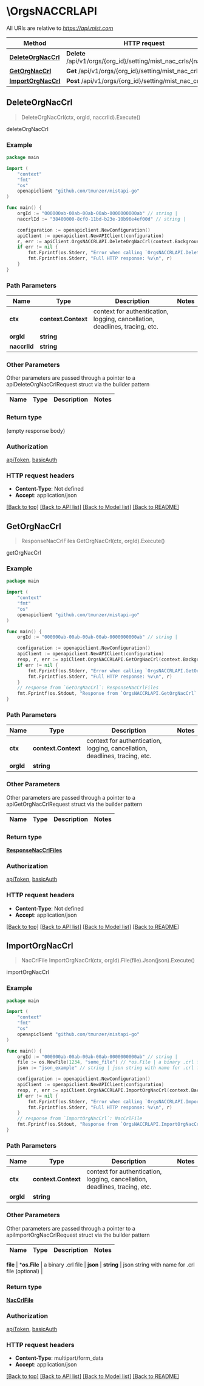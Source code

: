 # \OrgsNACCRLAPI

All URIs are relative to *https://api.mist.com*

Method | HTTP request | Description
------------- | ------------- | -------------
[**DeleteOrgNacCrl**](OrgsNACCRLAPI.md#DeleteOrgNacCrl) | **Delete** /api/v1/orgs/{org_id}/setting/mist_nac_crls/{naccrl_id} | deleteOrgNacCrl
[**GetOrgNacCrl**](OrgsNACCRLAPI.md#GetOrgNacCrl) | **Get** /api/v1/orgs/{org_id}/setting/mist_nac_crls | getOrgNacCrl
[**ImportOrgNacCrl**](OrgsNACCRLAPI.md#ImportOrgNacCrl) | **Post** /api/v1/orgs/{org_id}/setting/mist_nac_crls | importOrgNacCrl



## DeleteOrgNacCrl

> DeleteOrgNacCrl(ctx, orgId, naccrlId).Execute()

deleteOrgNacCrl



### Example

```go
package main

import (
	"context"
	"fmt"
	"os"
	openapiclient "github.com/tmunzer/mistapi-go"
)

func main() {
	orgId := "000000ab-00ab-00ab-00ab-0000000000ab" // string | 
	naccrlId := "38400000-8cf0-11bd-b23e-10b96e4ef00d" // string | 

	configuration := openapiclient.NewConfiguration()
	apiClient := openapiclient.NewAPIClient(configuration)
	r, err := apiClient.OrgsNACCRLAPI.DeleteOrgNacCrl(context.Background(), orgId, naccrlId).Execute()
	if err != nil {
		fmt.Fprintf(os.Stderr, "Error when calling `OrgsNACCRLAPI.DeleteOrgNacCrl``: %v\n", err)
		fmt.Fprintf(os.Stderr, "Full HTTP response: %v\n", r)
	}
}
```

### Path Parameters


Name | Type | Description  | Notes
------------- | ------------- | ------------- | -------------
**ctx** | **context.Context** | context for authentication, logging, cancellation, deadlines, tracing, etc.
**orgId** | **string** |  | 
**naccrlId** | **string** |  | 

### Other Parameters

Other parameters are passed through a pointer to a apiDeleteOrgNacCrlRequest struct via the builder pattern


Name | Type | Description  | Notes
------------- | ------------- | ------------- | -------------



### Return type

 (empty response body)

### Authorization

[apiToken](../README.md#apiToken), [basicAuth](../README.md#basicAuth)

### HTTP request headers

- **Content-Type**: Not defined
- **Accept**: application/json

[[Back to top]](#) [[Back to API list]](../README.md#documentation-for-api-endpoints)
[[Back to Model list]](../README.md#documentation-for-models)
[[Back to README]](../README.md)


## GetOrgNacCrl

> ResponseNacCrlFiles GetOrgNacCrl(ctx, orgId).Execute()

getOrgNacCrl



### Example

```go
package main

import (
	"context"
	"fmt"
	"os"
	openapiclient "github.com/tmunzer/mistapi-go"
)

func main() {
	orgId := "000000ab-00ab-00ab-00ab-0000000000ab" // string | 

	configuration := openapiclient.NewConfiguration()
	apiClient := openapiclient.NewAPIClient(configuration)
	resp, r, err := apiClient.OrgsNACCRLAPI.GetOrgNacCrl(context.Background(), orgId).Execute()
	if err != nil {
		fmt.Fprintf(os.Stderr, "Error when calling `OrgsNACCRLAPI.GetOrgNacCrl``: %v\n", err)
		fmt.Fprintf(os.Stderr, "Full HTTP response: %v\n", r)
	}
	// response from `GetOrgNacCrl`: ResponseNacCrlFiles
	fmt.Fprintf(os.Stdout, "Response from `OrgsNACCRLAPI.GetOrgNacCrl`: %v\n", resp)
}
```

### Path Parameters


Name | Type | Description  | Notes
------------- | ------------- | ------------- | -------------
**ctx** | **context.Context** | context for authentication, logging, cancellation, deadlines, tracing, etc.
**orgId** | **string** |  | 

### Other Parameters

Other parameters are passed through a pointer to a apiGetOrgNacCrlRequest struct via the builder pattern


Name | Type | Description  | Notes
------------- | ------------- | ------------- | -------------


### Return type

[**ResponseNacCrlFiles**](ResponseNacCrlFiles.md)

### Authorization

[apiToken](../README.md#apiToken), [basicAuth](../README.md#basicAuth)

### HTTP request headers

- **Content-Type**: Not defined
- **Accept**: application/json

[[Back to top]](#) [[Back to API list]](../README.md#documentation-for-api-endpoints)
[[Back to Model list]](../README.md#documentation-for-models)
[[Back to README]](../README.md)


## ImportOrgNacCrl

> NacCrlFile ImportOrgNacCrl(ctx, orgId).File(file).Json(json).Execute()

importOrgNacCrl



### Example

```go
package main

import (
	"context"
	"fmt"
	"os"
	openapiclient "github.com/tmunzer/mistapi-go"
)

func main() {
	orgId := "000000ab-00ab-00ab-00ab-0000000000ab" // string | 
	file := os.NewFile(1234, "some_file") // *os.File | a binary .crl file (optional)
	json := "json_example" // string | json string with name for .crl file (optional) (optional)

	configuration := openapiclient.NewConfiguration()
	apiClient := openapiclient.NewAPIClient(configuration)
	resp, r, err := apiClient.OrgsNACCRLAPI.ImportOrgNacCrl(context.Background(), orgId).File(file).Json(json).Execute()
	if err != nil {
		fmt.Fprintf(os.Stderr, "Error when calling `OrgsNACCRLAPI.ImportOrgNacCrl``: %v\n", err)
		fmt.Fprintf(os.Stderr, "Full HTTP response: %v\n", r)
	}
	// response from `ImportOrgNacCrl`: NacCrlFile
	fmt.Fprintf(os.Stdout, "Response from `OrgsNACCRLAPI.ImportOrgNacCrl`: %v\n", resp)
}
```

### Path Parameters


Name | Type | Description  | Notes
------------- | ------------- | ------------- | -------------
**ctx** | **context.Context** | context for authentication, logging, cancellation, deadlines, tracing, etc.
**orgId** | **string** |  | 

### Other Parameters

Other parameters are passed through a pointer to a apiImportOrgNacCrlRequest struct via the builder pattern


Name | Type | Description  | Notes
------------- | ------------- | ------------- | -------------

 **file** | ***os.File** | a binary .crl file | 
 **json** | **string** | json string with name for .crl file (optional) | 

### Return type

[**NacCrlFile**](NacCrlFile.md)

### Authorization

[apiToken](../README.md#apiToken), [basicAuth](../README.md#basicAuth)

### HTTP request headers

- **Content-Type**: multipart/form_data
- **Accept**: application/json

[[Back to top]](#) [[Back to API list]](../README.md#documentation-for-api-endpoints)
[[Back to Model list]](../README.md#documentation-for-models)
[[Back to README]](../README.md)

